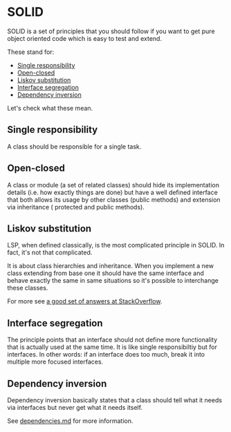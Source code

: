 SOLID
=====

SOLID is a set of principles that you should follow if you want to get pure object oriented code which is easy to test and extend.

These stand for:

- [Single responsibility](#single-responsibility)
- [Open-closed](#open-closed)
- [Liskov substitution](#liskov-substitution)
- [Interface segregation](#interface-segregation)
- [Dependency inversion](#dependency-inversion)

Let's check what these mean.

## Single responsibility

A class should be responsible for a single task.

## Open-closed

A class or module (a set of related classes) should hide its implementation details (i.e. how exactly things are done)
but have a well defined interface that both allows its usage by other classes (public methods) and extension via inheritance (
protected and public methods).

## Liskov substitution

LSP, when defined classically, is the most complicated principle in SOLID. In fact, it's not that complicated.

It is about class hierarchies and inheritance. When you implement a new class extending from base one
it should have the same interface and behave exactly the same in same situations so it's possible to
interchange these classes.

For more see [a good set of answers at StackOverflow](http://stackoverflow.com/questions/56860/what-is-the-liskov-substitution-principle).

## Interface segregation

The principle points that an interface should not define more functionality that is actually used at the same time. It is like
single responsibiltiy but for interfaces. In other words: if an interface does too much, break it into multiple more focused interfaces.

## Dependency inversion

Dependency inversion basically states that a class should tell what it needs via interfaces but never get what it needs itself.

See [dependencies.md](https://github.com/samdark/yii2-cookbook/blob/master/book/dependencies.md) for more information.
